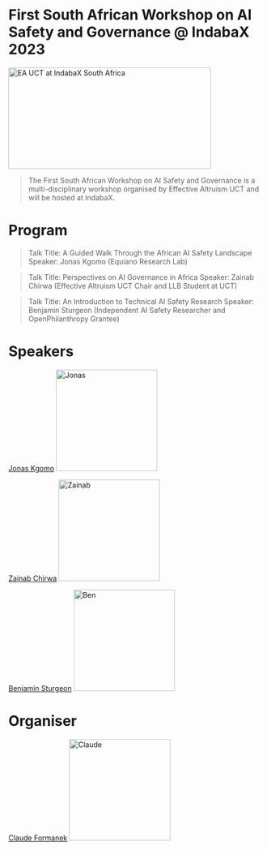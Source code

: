 # First South African Workshop on AI Safety and Governance @ IndabaX 2023

<img src="assets/images/EA_UCT_IndabaX.jpg.png"  width="400" height="200" alt="EA UCT at IndabaX South Africa">

> The First South African Workshop on AI Safety and Governance is a multi-disciplinary workshop organised by Effective Altruism UCT and will be hosted at IndabaX. 

# Program

> Talk Title: A Guided Walk Through the African AI Safety Landscape
> Speaker: Jonas Kgomo (Equiano Research Lab)

> Talk Title: Perspectives on AI Governance in Africa
> Speaker: Zainab Chirwa (Effective Altruism UCT Chair and LLB Student at UCT)

> Talk Title: An Introduction to Technical AI Safety Research
> Speaker: Benjamin Sturgeon (Independent AI Safety Researcher and OpenPhilanthropy Grantee)

# Speakers

[Jonas Kgomo](https://www.linkedin.com/in/jonas-kgomo/)
<img src="assets/images/jonas.jpg" width="200" height="200" alt="Jonas">

[Zainab Chirwa](https://www.linkedin.com/in/zainab-chirwa-16734855/)
<img src="assets/images/zainab.jpg" width="200" height="200" alt="Zainab">

[Benjamin Sturgeon](https://www.linkedin.com/in/benjamin-sturgeon-41221241/)
<img src="assets/images/ben.jpg" width="200" height="200" alt="Ben">

# Organiser

[Claude Formanek](https://www.linkedin.com/in/claude-formanek/)
<img src="assets/images/claude.jpg" width="200" height="200" alt="Claude">